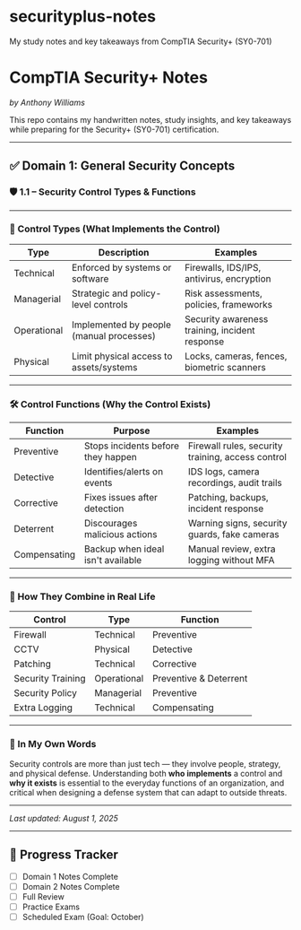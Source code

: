 # securityplus-notes
My study notes and key takeaways from CompTIA Security+ (SY0-701)
# CompTIA Security+ Notes
*by Anthony Williams*

This repo contains my handwritten notes, study insights, and key takeaways while preparing for the Security+ (SY0-701) certification.

---

## ✅ Domain 1: General Security Concepts

### 🛡️ 1.1 – Security Control Types & Functions

---

### 🔷 Control Types (What Implements the Control)

| Type        | Description                              | Examples                                      |
|-------------|------------------------------------------|-----------------------------------------------|
| Technical   | Enforced by systems or software          | Firewalls, IDS/IPS, antivirus, encryption     |
| Managerial  | Strategic and policy-level controls      | Risk assessments, policies, frameworks        |
| Operational | Implemented by people (manual processes) | Security awareness training, incident response|
| Physical    | Limit physical access to assets/systems  | Locks, cameras, fences, biometric scanners    |

---

### 🛠️ Control Functions (Why the Control Exists)

| Function     | Purpose                             | Examples                                         |
|--------------|-------------------------------------|--------------------------------------------------|
| Preventive   | Stops incidents before they happen  | Firewall rules, security training, access control|
| Detective    | Identifies/alerts on events         | IDS logs, camera recordings, audit trails        |
| Corrective   | Fixes issues after detection        | Patching, backups, incident response             |
| Deterrent    | Discourages malicious actions       | Warning signs, security guards, fake cameras     |
| Compensating | Backup when ideal isn't available   | Manual review, extra logging without MFA         |

---

### 🔁 How They Combine in Real Life

| Control             | Type        | Function                 |
|---------------------|-------------|--------------------------|
| Firewall            | Technical   | Preventive               |
| CCTV                | Physical    | Detective                |
| Patching            | Technical   | Corrective               |
| Security Training   | Operational | Preventive & Deterrent   |
| Security Policy     | Managerial  | Preventive               |
| Extra Logging       | Technical   | Compensating             |

---

### 🧠 In My Own Words

Security controls are more than just tech — they involve people, strategy, and physical defense. Understanding both **who implements** a control and **why it exists** is essential to the everyday functions of an organization, and critical when designing a defense system that can adapt to outside threats.

---

*Last updated: August 1, 2025*

---

## 📅 Progress Tracker

- [ ] Domain 1 Notes Complete  
- [ ] Domain 2 Notes Complete  
- [ ] Full Review  
- [ ] Practice Exams  
- [ ] Scheduled Exam (Goal: October)
